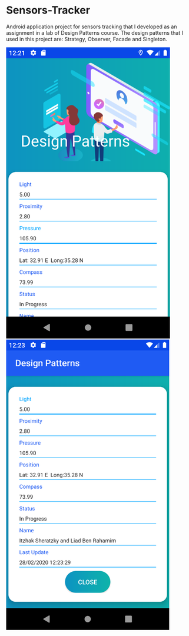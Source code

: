 # Sensors-Tracker
Android application project for sensors tracking that I developed as an assignment in a lab of Design Patterns course.
The design patterns that I used in this project are: Strategy, Observer, Facade and Singleton.

![alt text](https://github.com/TzachSh/Sensors-Tracker/blob/master/image_2.png)
![alt text](https://github.com/TzachSh/Sensors-Tracker/blob/master/image_1.png)
